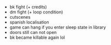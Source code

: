 * bk fight (+ credits)
* dm fight (+ loop condition)
* cutscenes
* spanish localisation
* game can hang if you enter sleep state in library
* doors still can not open
* bk became killable again lol